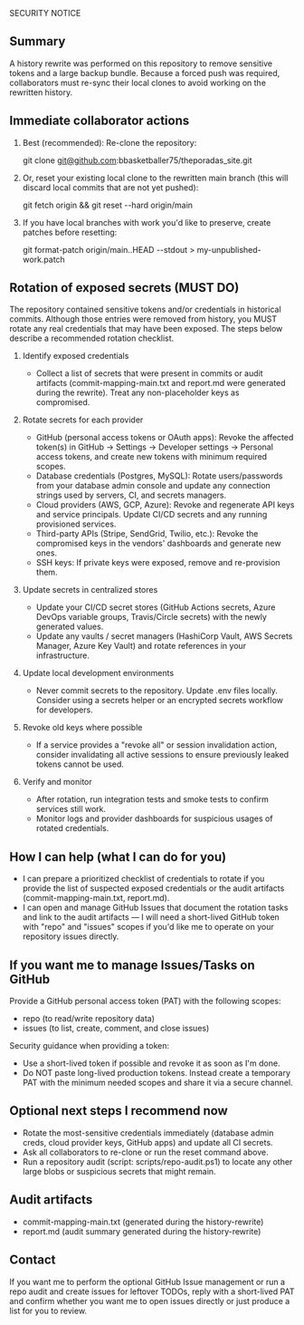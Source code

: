 SECURITY NOTICE

Summary
-------
A history rewrite was performed on this repository to remove sensitive tokens and a large backup bundle. Because a forced push was required, collaborators must re-sync their local clones to avoid working on the rewritten history.

Immediate collaborator actions
-----------------------------
1. Best (recommended): Re-clone the repository:

   git clone git@github.com:bbasketballer75/theporadas_site.git

2. Or, reset your existing local clone to the rewritten main branch (this will discard local commits that are not yet pushed):

   git fetch origin && git reset --hard origin/main

3. If you have local branches with work you'd like to preserve, create patches before resetting:

   git format-patch origin/main..HEAD --stdout > my-unpublished-work.patch

Rotation of exposed secrets (MUST DO)
-------------------------------------
The repository contained sensitive tokens and/or credentials in historical commits. Although those entries were removed from history, you MUST rotate any real credentials that may have been exposed. The steps below describe a recommended rotation checklist.

1. Identify exposed credentials
   - Collect a list of secrets that were present in commits or audit artifacts (commit-mapping-main.txt and report.md were generated during the rewrite). Treat any non-placeholder keys as compromised.

2. Rotate secrets for each provider
   - GitHub (personal access tokens or OAuth apps): Revoke the affected token(s) in GitHub -> Settings -> Developer settings -> Personal access tokens, and create new tokens with minimum required scopes.
   - Database credentials (Postgres, MySQL): Rotate users/passwords from your database admin console and update any connection strings used by servers, CI, and secrets managers.
   - Cloud providers (AWS, GCP, Azure): Revoke and regenerate API keys and service principals. Update CI/CD secrets and any running provisioned services.
   - Third-party APIs (Stripe, SendGrid, Twilio, etc.): Revoke the compromised keys in the vendors' dashboards and generate new ones.
   - SSH keys: If private keys were exposed, remove and re-provision them.

3. Update secrets in centralized stores
   - Update your CI/CD secret stores (GitHub Actions secrets, Azure DevOps variable groups, Travis/Circle secrets) with the newly generated values.
   - Update any vaults / secret managers (HashiCorp Vault, AWS Secrets Manager, Azure Key Vault) and rotate references in your infrastructure.

4. Update local development environments
   - Never commit secrets to the repository. Update .env files locally. Consider using a secrets helper or an encrypted secrets workflow for developers.

5. Revoke old keys where possible
   - If a service provides a "revoke all" or session invalidation action, consider invalidating all active sessions to ensure previously leaked tokens cannot be used.

6. Verify and monitor
   - After rotation, run integration tests and smoke tests to confirm services still work.
   - Monitor logs and provider dashboards for suspicious usages of rotated credentials.

How I can help (what I can do for you)
--------------------------------------
- I can prepare a prioritized checklist of credentials to rotate if you provide the list of suspected exposed credentials or the audit artifacts (commit-mapping-main.txt, report.md).
- I can open and manage GitHub Issues that document the rotation tasks and link to the audit artifacts — I will need a short-lived GitHub token with "repo" and "issues" scopes if you'd like me to operate on your repository issues directly.

If you want me to manage Issues/Tasks on GitHub
----------------------------------------------
Provide a GitHub personal access token (PAT) with the following scopes:
- repo (to read/write repository data)
- issues (to list, create, comment, and close issues)

Security guidance when providing a token:
- Use a short-lived token if possible and revoke it as soon as I'm done.
- Do NOT paste long-lived production tokens. Instead create a temporary PAT with the minimum needed scopes and share it via a secure channel.

Optional next steps I recommend now
----------------------------------
- Rotate the most-sensitive credentials immediately (database admin creds, cloud provider keys, GitHub apps) and update all CI secrets.
- Ask all collaborators to re-clone or run the reset command above.
- Run a repository audit (script: scripts/repo-audit.ps1) to locate any other large blobs or suspicious secrets that might remain.

Audit artifacts
---------------
- commit-mapping-main.txt (generated during the history-rewrite)
- report.md (audit summary generated during the history-rewrite)

Contact
-------
If you want me to perform the optional GitHub Issue management or run a repo audit and create issues for leftover TODOs, reply with a short-lived PAT and confirm whether you want me to open issues directly or just produce a list for you to review.
